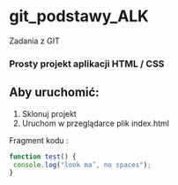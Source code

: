 # git_podstawy_ALK
Zadania z GIT 


### Prosty projekt aplikacji HTML / CSS

## Aby uruchomić:
1. Sklonuj projekt
2. Uruchom w przeglądarce plik index.html 

Fragment kodu : 
```javascript
function test() {
 console.log("look ma’, no spaces");
}
```
